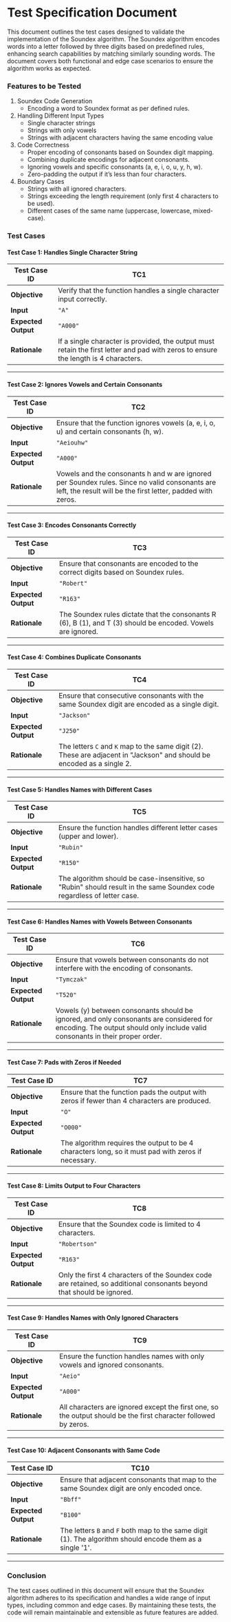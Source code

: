 # **Test Specification Document**
This document outlines the test cases designed to validate the implementation of the Soundex algorithm. The Soundex algorithm encodes words into a letter followed by three digits based on predefined rules, enhancing search capabilities by matching similarly sounding words. The document covers both functional and edge case scenarios to ensure the algorithm works as expected.
 
### **Features to be Tested**
1. Soundex Code Generation
   - Encoding a word to Soundex format as per defined rules.
2. Handling Different Input Types
   - Single character strings
   - Strings with only vowels
   - Strings with adjacent characters having the same encoding value
3. Code Correctness
   - Proper encoding of consonants based on Soundex digit mapping.
   - Combining duplicate encodings for adjacent consonants.
   - Ignoring vowels and specific consonants (a, e, i, o, u, y, h, w).
   - Zero-padding the output if it’s less than four characters.
4. Boundary Cases
   - Strings with all ignored characters.
   - Strings exceeding the length requirement (only first 4 characters to be used).
   - Different cases of the same name (uppercase, lowercase, mixed-case).

### **Test Cases**

#### **Test Case 1: Handles Single Character String**

| **Test Case ID**  | TC1 |
|-------------------|--------------------------|
| **Objective**     | Verify that the function handles a single character input correctly. |
| **Input**         | `"A"` |
| **Expected Output**| `"A000"` |
| **Rationale**     | If a single character is provided, the output must retain the first letter and pad with zeros to ensure the length is 4 characters. |

---

#### **Test Case 2: Ignores Vowels and Certain Consonants**

| **Test Case ID**  | TC2 |
|-------------------|--------------------------|
| **Objective**     | Ensure that the function ignores vowels (a, e, i, o, u) and certain consonants (h, w). |
| **Input**         | `"Aeiouhw"` |
| **Expected Output**| `"A000"` |
| **Rationale**     | Vowels and the consonants h and w are ignored per Soundex rules. Since no valid consonants are left, the result will be the first letter, padded with zeros. |

---

#### **Test Case 3: Encodes Consonants Correctly**

| **Test Case ID**  | TC3 |
|-------------------|--------------------------|
| **Objective**     | Ensure that consonants are encoded to the correct digits based on Soundex rules. |
| **Input**         | `"Robert"` |
| **Expected Output**| `"R163"` |
| **Rationale**     | The Soundex rules dictate that the consonants R (6), B (1), and T (3) should be encoded. Vowels are ignored. |

---

#### **Test Case 4: Combines Duplicate Consonants**

| **Test Case ID**  | TC4 |
|-------------------|--------------------------|
| **Objective**     | Ensure that consecutive consonants with the same Soundex digit are encoded as a single digit. |
| **Input**         | `"Jackson"` |
| **Expected Output**| `"J250"` |
| **Rationale**     | The letters `C` and `K` map to the same digit (2). These are adjacent in "Jackson" and should be encoded as a single 2. |

---

#### **Test Case 5: Handles Names with Different Cases**

| **Test Case ID**  | TC5 |
|-------------------|--------------------------|
| **Objective**     | Ensure the function handles different letter cases (upper and lower). |
| **Input**         | `"Rubin"` |
| **Expected Output**| `"R150"` |
| **Rationale**     | The algorithm should be case-insensitive, so "Rubin" should result in the same Soundex code regardless of letter case. |

---

#### **Test Case 6: Handles Names with Vowels Between Consonants**

| **Test Case ID**  | TC6 |
|-------------------|--------------------------|
| **Objective**     | Ensure that vowels between consonants do not interfere with the encoding of consonants. |
| **Input**         | `"Tymczak"` |
| **Expected Output**| `"T520"` |
| **Rationale**     | Vowels (y) between consonants should be ignored, and only consonants are considered for encoding. The output should only include valid consonants in their proper order. |

---

#### **Test Case 7: Pads with Zeros if Needed**

| **Test Case ID**  | TC7 |
|-------------------|--------------------------|
| **Objective**     | Ensure that the function pads the output with zeros if fewer than 4 characters are produced. |
| **Input**         | `"O"` |
| **Expected Output**| `"O000"` |
| **Rationale**     | The algorithm requires the output to be 4 characters long, so it must pad with zeros if necessary. |

---

#### **Test Case 8: Limits Output to Four Characters**

| **Test Case ID**  | TC8 |
|-------------------|--------------------------|
| **Objective**     | Ensure that the Soundex code is limited to 4 characters. |
| **Input**         | `"Robertson"` |
| **Expected Output**| `"R163"` |
| **Rationale**     | Only the first 4 characters of the Soundex code are retained, so additional consonants beyond that should be ignored. |

---

#### **Test Case 9: Handles Names with Only Ignored Characters**

| **Test Case ID**  | TC9 |
|-------------------|--------------------------|
| **Objective**     | Ensure the function handles names with only vowels and ignored consonants. |
| **Input**         | `"Aeio"` |
| **Expected Output**| `"A000"` |
| **Rationale**     | All characters are ignored except the first one, so the output should be the first character followed by zeros. |

---

#### **Test Case 10: Adjacent Consonants with Same Code**

| **Test Case ID**  | TC10 |
|-------------------|--------------------------|
| **Objective**     | Ensure that adjacent consonants that map to the same Soundex digit are only encoded once. |
| **Input**         | `"Bbff"` |
| **Expected Output**| `"B100"` |
| **Rationale**     | The letters `B` and `F` both map to the same digit (1). The algorithm should encode them as a single '1'. |

---


### **Conclusion**
The test cases outlined in this document will ensure that the Soundex algorithm adheres to its specification and handles a wide range of input types, including common and edge cases. By maintaining these tests, the code will remain maintainable and extensible as future features are added.
